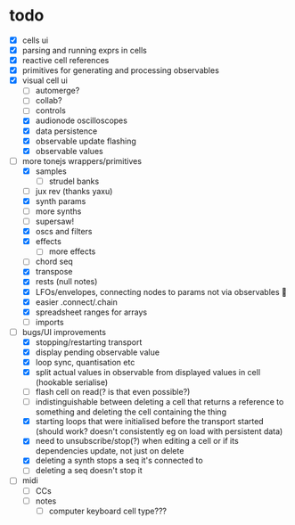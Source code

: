 # todo

- [x] cells ui
- [x] parsing and running exprs in cells
- [x] reactive cell references
- [x] primitives for generating and processing observables
- [x] visual cell ui
  - [ ] automerge?
  - [ ] collab?
  - [ ] controls
  - [x] audionode oscilloscopes
  - [x] data persistence
  - [x] observable update flashing
  - [x] observable values
- [ ] more tonejs wrappers/primitives
  - [x] samples
    - [ ] strudel banks
  - [ ] jux rev (thanks yaxu)
  - [x] synth params
  - [ ] more synths
  - [ ] supersaw!
  - [x] oscs and filters
  - [x] effects
    - [ ] more effects
  - [ ] chord seq
  - [x] transpose
  - [x] rests (null notes)
  - [x] LFOs/envelopes, connecting nodes to params not via observables 🤔
  - [x] easier .connect/.chain
  - [x] spreadsheet ranges for arrays
  - [ ] imports
- [ ] bugs/UI improvements
  - [x] stopping/restarting transport
  - [x] display pending observable value
  - [x] loop sync, quantisation etc
  - [x] split actual values in observable from displayed values in cell (hookable serialise)
  - [ ] flash cell on read(? is that even possible?)
  - [ ] indistinguishable between deleting a cell that returns a reference to something and deleting the cell containing the thing
  - [x] starting loops that were initialised before the transport started (should work? doesn't consistently eg on load with persistent data)
  - [x] need to unsubscribe/stop(?) when editing a cell or if its dependencies update, not just on delete
  - [x] deleting a synth stops a seq it's connected to
  - [ ] deleting a seq doesn't stop it
- [ ] midi
  - [ ] CCs
  - [ ] notes
    - [ ] computer keyboard cell type???
